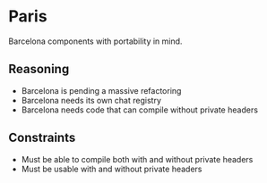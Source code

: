 # Paris
Barcelona components with portability in mind.

## Reasoning
- Barcelona is pending a massive refactoring
- Barcelona needs its own chat registry
- Barcelona needs code that can compile without private headers

## Constraints
- Must be able to compile both with and without private headers
- Must be usable with and without private headers
